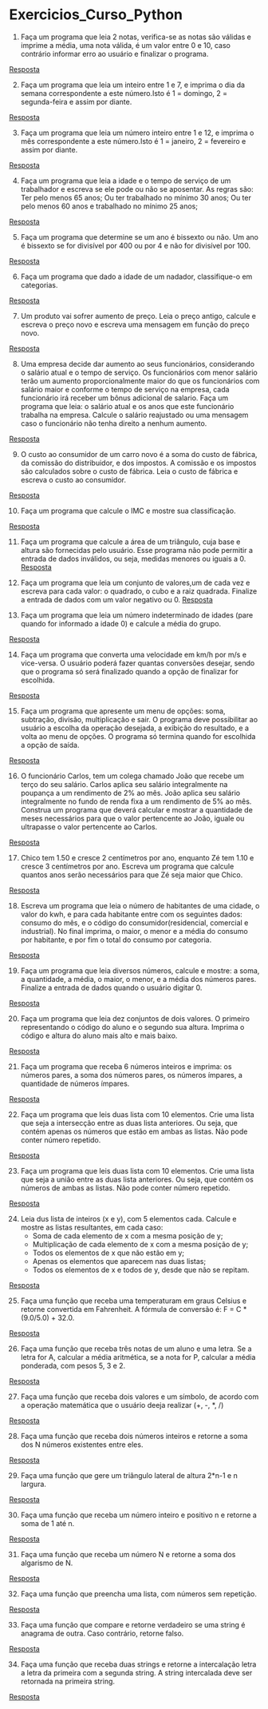 # Exercicios_Curso_Python

1. Faça um programa que leia 2 notas, verifica-se as notas são válidas e imprime a média, uma nota válida, é um valor entre 0 e 10, caso contrário informar erro ao usuário e finalizar o programa.

[Resposta](exercicio_01.py)

2. Faça um programa que leia um inteiro entre 1 e 7, e imprima o dia da semana correspondente a este número.Isto é 1 = domingo, 2 = segunda-feira e assim por diante.

[Resposta](exercicio_02.py)

3. Faça um programa que leia um número inteiro entre 1 e 12, e imprima o mês correspondente a este número.Isto é 1 = janeiro, 2 = fevereiro e assim por diante.

[Resposta](exercicio_03.py)

4. Faça um programa que leia a idade e o tempo de serviço de um trabalhador e escreva se ele pode ou não se aposentar. As regras são:
Ter pelo menos 65 anos;
Ou ter trabalhado no mínimo 30 anos;
Ou ter pelo menos 60 anos e trabalhado no mínimo 25 anos;

[Resposta](exercicio_04.py)
 
 5. Faça um programa que determine se um ano é bissexto ou não. Um ano é bissexto se for divisível por 400 ou por 4 e não for divisível por 100.
 
 [Resposta](exercicio_05.py)
 
 6. Faça um programa que dado a idade de um nadador, classifique-o em categorias.
 
 [Resposta](exercicio_06.py)
 
 7. Um produto vai sofrer aumento de preço. Leia o preço antigo, calcule e escreva o preço novo e escreva uma mensagem em função do preço novo.

[Resposta](exercicio_07.py)

8. Uma empresa decide dar aumento ao seus funcionários, considerando o salário atual e o tempo de serviço. Os funcionários com menor salário terão um aumento proporcionalmente maior do que os funcionários com salário maior e conforme o tempo de serviço na empresa, cada funcionário irá receber um bônus adicional de salario. Faça um programa que leia: o salário atual e os anos que este funcionário trabalha na empresa. Calcule o salário reajustado ou uma mensagem caso o funcionário não tenha direito a nenhum aumento.

[Resposta](exercicio_08.py)

9. O custo ao consumidor de um carro novo é a soma do custo de fábrica, da comissão do distribuidor, e dos impostos. A comissão e os impostos são calculados sobre o custo de fábrica. Leia o custo de fábrica e escreva o custo ao consumidor.

[Resposta](exercicio_09.py)

10. Faça um programa que calcule o IMC e mostre sua classificação.

[Resposta](exercicio_10.py)

11. Faça um programa que calcule a área de um triângulo, cuja base e altura são fornecidas pelo usuário. Esse programa não pode permitir a entrada de dados inválidos, ou seja, medidas menores ou iguais a 0.
[Resposta](exercicio_11.py)

12. Faça um programa que leia um conjunto de valores,um de cada vez e escreva para cada valor: o quadrado, o cubo e a raiz quadrada. Finalize a entrada de dados com um valor negativo ou 0.
[Resposta](exercicio_12.py)

13. Faça um programa que leia um número indeterminado de idades (pare quando for informado a idade 0) e calcule a média do grupo.

[Resposta](exercicio_13.py)

14. Faça um programa que converta uma velocidade em km/h por m/s e vice-versa. O usuário poderá fazer quantas conversões desejar, sendo que o programa só será finalizado quando a opção de finalizar for escolhida.

[Resposta](exercicio_14.py)

15. Faça um programa que apresente um menu de opções: soma, subtração, divisão, multiplicação e sair. O programa deve possibilitar ao usuário a escolha da operação desejada, a exibição do resultado, e a volta ao menu de opções. O programa só termina quando for escolhida a opção de saída.

[Resposta](exercicio_15.py)

16. O funcionário Carlos, tem um colega chamado João que recebe um terço do seu salário. Carlos aplica seu salário integralmente na poupança a um rendimento de 2% ao mês. João aplica seu salário integralmente no fundo de renda fixa a um rendimento de 5% ao mês. Construa um programa que deverá calcular e mostrar a quantidade de meses necessários para que o valor pertencente ao João, iguale ou ultrapasse o valor pertencente ao Carlos.

[Resposta](exercicio_16.py)

17. Chico tem 1.50 e cresce 2 centímetros por ano, enquanto Zé tem 1.10 e cresce 3 centímetros por ano. Escreva um programa que calcule quantos anos serão necessários para que Zé seja maior que Chico.

[Resposta](exercicio_17.py)

18. Escreva um programa que leia o número de habitantes de uma cidade, o valor do kwh, e para cada habitante entre com os seguintes dados: consumo do mês, e o código do consumidor(residencial, comercial e industrial). No final imprima, o maior, o menor e a média do consumo por habitante, e por fim o total do consumo por categoria.

[Resposta](exercicio_18.py)

19. Faça um programa que leia diversos números, calcule e mostre: a soma, a quantidade, a média, o maior, o menor, e a média dos números pares. Finalize a entrada de dados quando o usuário digitar 0.

[Resposta](exercicio_19.py)

20. Faça um programa que leia dez conjuntos de dois valores. O primeiro representando o código do aluno e o segundo sua altura. Imprima o código e altura do aluno mais alto e mais baixo.

[Resposta](exercicio_20.py)

21. Faça um programa que receba 6 números inteiros e imprima: os números pares, a soma dos números pares, os números ímpares, a quantidade de números ímpares.

[Resposta](exercicio_21.py)

22. Faça um programa que leis duas lista com 10 elementos. Crie uma lista que seja a intersecção entre as duas lista anteriores. Ou seja, que contém apenas os números que estão em ambas as listas. Não pode conter número repetido.

[Resposta](exercicio_22.py)

23. Faça um programa que leis duas lista com 10 elementos. Crie uma lista que seja a união entre as duas lista anteriores. Ou seja, que contém os números de ambas as listas. Não pode conter número repetido.

[Resposta](exercicio_23.py)

24. Leia dus lista de inteiros (x e y), com 5 elementos cada. Calcule e mostre as listas resultantes, em cada caso:
    - Soma de cada elemento de x com a mesma posição de y;
    - Multiplicação de cada elemento de x com a mesma posição de y;
    - Todos os elementos de x que não estão em y;
    - Apenas os elementos que aparecem nas duas listas;
    - Todos os elementos de x e todos de y, desde que não se repitam.
    
[Resposta](exercicio_24.py)

25. Faça uma função que receba uma temperaturam em graus Celsius e retorne convertida em Fahrenheit. A fórmula de conversão é: F = C * (9.0/5.0) + 32.0.

[Resposta](exercicio_25.py)

26. Faça uma função que receba três notas de um aluno e uma letra. Se a letra for A, calcular a média aritmética, se a nota for P, calcular a média ponderada, com pesos 5, 3 e 2.

[Resposta](exercicio_26.py)

27. Faça uma função que receba dois valores e um símbolo, de acordo com a operação matemática que o usuário deeja realizar (+, -, *, /)

[Resposta](exercicio_27.py)

28. Faça uma função que receba dois números inteiros e retorne a soma dos N números existentes entre eles.

[Resposta](exercicio_28.py)

29. Faça uma função que gere um triângulo lateral de altura 2*n-1 e n largura.

[Resposta](exercicio_29.py)

30. Faça uma função que receba um número inteiro e positivo n e retorne a soma de 1 até n.

[Resposta](exercicio_30.py)

31. Faça uma função que receba um número N e retorne a soma dos algarismo de N.

[Resposta](exercicio_31.py)

32. Faça uma função que preencha uma lista, com números sem repetição.

[Resposta](exercicio_32.py)

33. Faça uma função que compare e retorne verdadeiro se uma string é anagrama de outra. Caso contrário, retorne falso.

[Resposta](exercicio_33.py)

34. Faça uma função que receba duas strings e retorne a intercalação letra a letra da primeira com a segunda string. A string intercalada deve ser retornada na primeira string.

[Resposta](exercicio_34.py)
